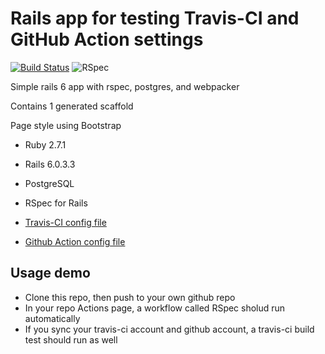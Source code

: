 # Rails app for testing Travis-CI and GitHub Action settings

[![Build Status](https://travis-ci.com/jasonj27/github-heroku-test.svg?branch=master)](https://travis-ci.com/jasonj27/github-heroku-test)
![RSpec](https://github.com/jasonj27/travis-ci-github-action-ci-test/workflows/RSpec/badge.svg)

Simple rails 6 app with rspec, postgres, and webpacker

Contains 1 generated scaffold

Page style using Bootstrap

* Ruby 2.7.1

* Rails 6.0.3.3

* PostgreSQL

* RSpec for Rails

* [Travis-CI config file](./.travis.yml)

* [Github Action config file](./.github/workflows/ci.yml)

## Usage demo
* Clone this repo, then push to your own github repo
* In your repo Actions page, a workflow called RSpec sholud run automatically
* If you sync your travis-ci account and github account, a travis-ci build test should run as well 
